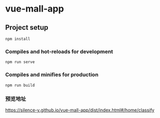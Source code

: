# vue-mall-app

## Project setup
```
npm install
```

### Compiles and hot-reloads for development
```
npm run serve
```

### Compiles and minifies for production
```
npm run build
```
### 预览地址
 https://silence-y.github.io/vue-mall-app/dist/index.html#/home/classify

